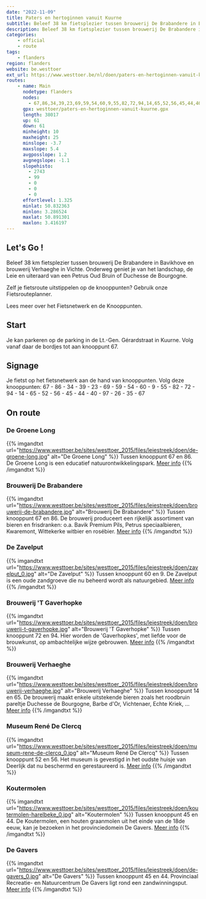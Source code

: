 ```yaml
---
date: "2022-11-09"
title: Paters en hertoginnen vanuit Kuurne
subtitle: Beleef 38 km fietsplezier tussen brouwerij De Brabandere in Bavikhove en brouwerij Verhaeghe in Vichte
description: Beleef 38 km fietsplezier tussen brouwerij De Brabandere in Bavikhove en brouwerij Verhaeghe in Vichte
categories:
    - official
    - route
tags:
    - flanders
region: flanders
website: be.westtoer
ext_url: https://www.westtoer.be/nl/doen/paters-en-hertoginnen-vanuit-kuurne
routes:
    - name: Main
      nodetype: flanders
      nodes:
        - 67,86,34,39,23,69,59,54,60,9,55,82,72,94,14,65,52,56,45,44,40,97,26,35,67
      gpx: westtoer/paters-en-hertoginnen-vanuit-kuurne.gpx
      length: 38017
      up: 61
      down: 61
      minheight: 10
      maxheight: 25
      minslope: -3.7
      maxslope: 5.4
      avgposslope: 1.2
      avgnegslope: -1.1
      slopehisto:
        - 2743
        - 99
        - 0
        - 0
        - 0
      effortlevel: 1.325
      minlat: 50.832363
      minlon: 3.286524
      maxlat: 50.891301
      maxlon: 3.416197
---
```


## Let's Go ! 

Beleef 38 km fietsplezier tussen brouwerij De Brabandere in Bavikhove en brouwerij Verhaeghe in Vichte. Onderweg geniet je van het landschap, de Leie en uiteraard van een Petrus Oud Bruin of Duchesse de Bourgogne.

Zelf je fietsroute uitstippelen op de knooppunten? Gebruik onze Fietsrouteplanner.

Lees meer over het Fietsnetwerk en de Knooppunten.

## Start

Je kan parkeren op de parking in de Lt.-Gen. Gérardstraat in Kuurne. Volg vanaf daar de bordjes tot aan knooppunt 67.

## Signage

Je fietst op het fietsnetwerk aan de hand van knooppunten. Volg deze knooppunten: 67 - 86 - 34 - 39 - 23 - 69 - 59 - 54 - 60 - 9 - 55 - 82 - 72 - 94 - 14 - 65 - 52 - 56 - 45 - 44 - 40 - 97 - 26 - 35 - 67

## On route

### De Groene Long

{{% imgandtxt url="https://www.westtoer.be/sites/westtoer_2015/files/leiestreek/doen/de-groene-long.jpg" alt="De Groene Long" %}}
Tussen knooppunt 67 en 86.
De Groene Long is een educatief natuurontwikkelingspark.
	[Meer info](https://www.westtoer.be/nl/doen/de-groene-long)
{{% /imgandtxt %}}

### Brouwerij De Brabandere

{{% imgandtxt url="https://www.westtoer.be/sites/westtoer_2015/files/leiestreek/doen/brouwerij-de-brabandere.jpg" alt="Brouwerij De Brabandere" %}}
Tussen knooppunt 67 en 86.
De brouwerij produceert een rijkelijk assortiment van bieren en frisdranken: o.a. Bavik Premium Pils, Petrus speciaalbieren, Kwaremont, Wittekerke witbier en rosébier.
	[Meer info](https://www.westtoer.be/nl/eten-drinken/brouwerij-de-brabandere)
{{% /imgandtxt %}}

### De Zavelput

{{% imgandtxt url="https://www.westtoer.be/sites/westtoer_2015/files/leiestreek/doen/zavelput_0.jpg" alt="De Zavelput" %}}
Tussen knooppunt 60 en 9.
De Zavelput is een oude zandgroeve die nu beheerd wordt als natuurgebied.
	[Meer info](https://www.westtoer.be/nl/doen/zavelput)
{{% /imgandtxt %}}

### Brouwerij 'T Gaverhopke

{{% imgandtxt url="https://www.westtoer.be/sites/westtoer_2015/files/leiestreek/doen/brouwerij-t-gaverhopke.jpg" alt="Brouwerij 'T Gaverhopke" %}}
Tussen knooppunt 72 en 94.
Hier worden de 'Gaverhopkes', met liefde voor de brouwkunst, op ambachtelijke wijze gebrouwen.
	[Meer info](https://www.westtoer.be/nl/eten-drinken/ambachtelijke-brouwerij-t-gaverhopke)
{{% /imgandtxt %}}

### Brouwerij Verhaeghe

{{% imgandtxt url="https://www.westtoer.be/sites/westtoer_2015/files/leiestreek/doen/brouwerij-verhaeghe.jpg" alt="Brouwerij Verhaeghe" %}}
Tussen knooppunt 14 en 65.
De brouwerij maakt enkele uitstekende bieren zoals het roodbruin pareltje Duchesse de Bourgogne, Barbe d'Or, Vichtenaer, Echte Kriek, ...
	[Meer info](https://www.westtoer.be/nl/eten-drinken/brouwerij-verhaeghe)
{{% /imgandtxt %}}

### Museum René De Clercq

{{% imgandtxt url="https://www.westtoer.be/sites/westtoer_2015/files/leiestreek/doen/museum-rene-de-clercq_0.jpg" alt="Museum René De Clercq" %}}
Tussen knooppunt 52 en 56.
Het museum is gevestigd in het oudste huisje van Deerlijk dat nu beschermd en gerestaureerd is.
	[Meer info](https://www.westtoer.be/nl/doen/museum-ren%C3%A9-de-clercq)
{{% /imgandtxt %}}

### Koutermolen

{{% imgandtxt url="https://www.westtoer.be/sites/westtoer_2015/files/leiestreek/doen/koutermolen-harelbeke_0.jpg" alt="Koutermolen" %}}
Tussen knooppunt 45 en 44.
De Koutermolen, een houten graanmolen uit het einde van de 18de eeuw, kan je bezoeken in het provinciedomein De Gavers.
	[Meer info](https://www.westtoer.be/nl/doen/koutermolen)
{{% /imgandtxt %}}

### De Gavers

{{% imgandtxt url="https://www.westtoer.be/sites/westtoer_2015/files/leiestreek/doen/de-gavers_0.jpg" alt="De Gavers" %}}
Tussen knooppunt 45 en 44.
Provinciaal Recreatie- en Natuurcentrum De Gavers ligt rond een zandwinningsput.
	[Meer info](/nl/doen/provinciaal-recreatie-en-natuurcentrum-de-gavers)
{{% /imgandtxt %}}


